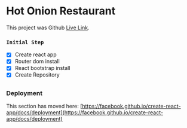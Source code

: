 # Hot Onion Restaurant

This project was Github [Live Link](https://github.com/facebook/create-react-app).

### `Initial Step`
- [x] Create react app
- [x] Router dom install
- [x] React bootstrap install
- [x] Create Repository

## ##

### Deployment

This section has moved here: [https://facebook.github.io/create-react-app/docs/deployment](https://facebook.github.io/create-react-app/docs/deployment)
